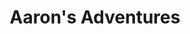 ---
title: "Aaron's Adventures"
footer:
  copyright: '2022 Aaron Mathews, All rights reserved.'
  linkedinUrl: 'https://www.linkedin.com/in/aaron-mathews-953408150/'
  githubUrl: 'https://github.com/aamathews23'
---